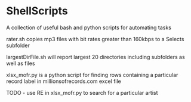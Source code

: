 # ShellScripts

A collection of useful bash and python scripts for automating tasks

rater.sh copies mp3 files with bit rates greater than 160kbps to a Selects subfolder

largestDirFile.sh will report largest 20 directories including subfolders as well as files

xlsx_mofr.py is a python script for finding rows containing a particular record label in millionsofrecords.com excel file

TODO - use RE in xlsx_mofr.py to search for a particular artist










